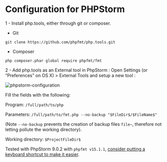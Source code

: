 Configuration for PHPStorm
==========================

1 - Install php.tools, either through git or composer.

* Git

```
git clone https://github.com/phpfmt/php.tools.git
```

* Composer

```
php composer.phar global require phpfmt/fmt
```

2 - Add php.tools as an External tool in PhpStorm : Open Settings (or “Preferences” on OS X) > External Tools and setup a new tool :

![phpstorm-configuration](https://raw.githubusercontent.com/phpfmt/php.tools/master/phpstorm-configuration.png)

Fill the fields with the following:

Program: `/full/path/to/php`

Parameters: `/full/path/to/fmt.php --no-backup "$FileDir$/$FileName$"`

(Note `--no-backup` prevents the creation of backup files `file~`, therefore not letting pollute the working directory).

Working directory: `$ProjectFileDir$`

Tested with PhpStorm 9.0.2 with `phpfmt v15.1.1`, [consider putting a keyboard shortcut to make it easier](https://www.jetbrains.com/phpstorm/help/configuring-keyboard-shortcuts.html).
